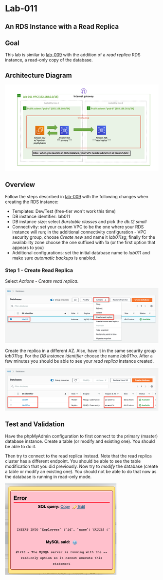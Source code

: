 # Lab-011

## An RDS Instance with a Read Replica

## Goal

This lab is similar to [lab-009](../lab-009) with the addition of a *read replica* RDS instance, a read-only copy of the database.

## Architecture Diagram

![lab-011-arch-01](images/lab-011-arch-01.png)

## Overview

Follow the steps described in [lab-009](../lab-009) with the following changes when creating the RDS instance:

* Templates: Dev/Test (free-tier won't work this time)
* DB instance identifier: lab011
* DB instance size: select *Burstable classes* and pick the *db.t2.small*
* Connectivity: set your custom VPC to be the one where your RDS instance will run; in the additional connectivity configuration - VPC security group, choose *Create new* and name it *lab011sg*; finally for the availability zone choose the one suffixed with 1a (or the first option that appears to you)
* Additional configurations: set the initial database name to *lab011* and make sure *automatic backups* is enabled.

### Step 1 - Create Read Replica

Select *Actions - Create read replica*.

![lab-011-scrn-01](images/lab-011-scrn-01.png)

Create the replica in a different AZ. Also, have it in the same security group *lab011sg*. For the *DB instance identifier* choose the name *lab011ro*. After a few minutes you should be able to see your *read replica* instance created.

![lab-011-scrn-02](images/lab-011-scrn-02.png)

## Test and Validation

Have the phpMyAdmin configuration to first connect to the primary (master) database instance. Create a table (or modify and existing one). You should be able to do it.

Then try to connect to the read replica instead.  Note that the read replica cluster has a different endpoint. You should be able to see the table modification that you did previously. Now try to *modify* the database (create a table or modify an existing one). You should not be able to do that now as the database is running in read-only mode.

![lab-011-scrn-03](images/lab-011-scrn-03.png)
